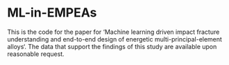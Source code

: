 # ML-in-EMPEAs
This is the code for the paper for ‘Machine learning driven impact fracture understanding and end-to-end design of energetic multi-principal-element alloys‘.
The data that support the findings of this study are available upon reasonable request.
